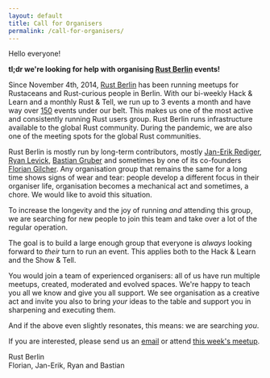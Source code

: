 ```yaml
---
layout: default
title: Call for Organisers
permalink: /call-for-organisers/
---
```

<article class="page" role="main">

Hello everyone!

**tl;dr we're looking for help with organising [Rust Berlin](https://berline.rs) events!**

Since November 4th, 2014, [Rust Berlin](https://berline.rs) has been running meetups for Rustaceans and Rust-curious people in Berlin. With our bi-weekly Hack & Learn and a monthly Rust & Tell, we run up to 3 events a month and have way over [150](https://berline.rs/archive/) events under our belt. This makes us one of the most active and consistently running Rust users group. Rust Berlin runs infrastructure available to the global Rust community. During the pandemic, we are also one of the meeting spots for the global Rust communities.

Rust Berlin is mostly run by long-term contributors, mostly [Jan-Erik Rediger](https://github.com/badboy), [Ryan Levick](https://github.com/rylev), [Bastian Gruber](https://github.com/gruberb) and sometimes by one of its co-founders [Florian Gilcher](https://github.com/skade). Any organisation group that remains the same for a long time shows signs of wear and tear: people develop a different focus in their organiser life, organisation becomes a mechanical act and sometimes, a chore. We would like to avoid this situation.

To increase the longevity and the joy of running _and_ attending this group, we are searching for new people to join this team and take over a lot of the regular operation.

The goal is to build a large enough group that everyone is _always_ looking forward to _their_ turn to run an event. This applies both to the Hack & Learn and the Show & Tell.

You would join a team of experienced organisers: all of us have run multiple meetups, created, moderated and evolved spaces. We're happy to teach you all we know and give you all support. We see organisation as a creative act and invite you also to bring _your_ ideas to the table and support you in sharpening and executing them.

And if the above even slightly resonates, this means: we are searching _you_.

If you are interested, please send us an [email](mailto:rustberlin@rediger.net) or attend [this week's meetup](https://berline.rs/2021/02/04/rust-hack-and-learn.html).

Rust Berlin  
Florian, Jan-Erik, Ryan and Bastian

</article>
